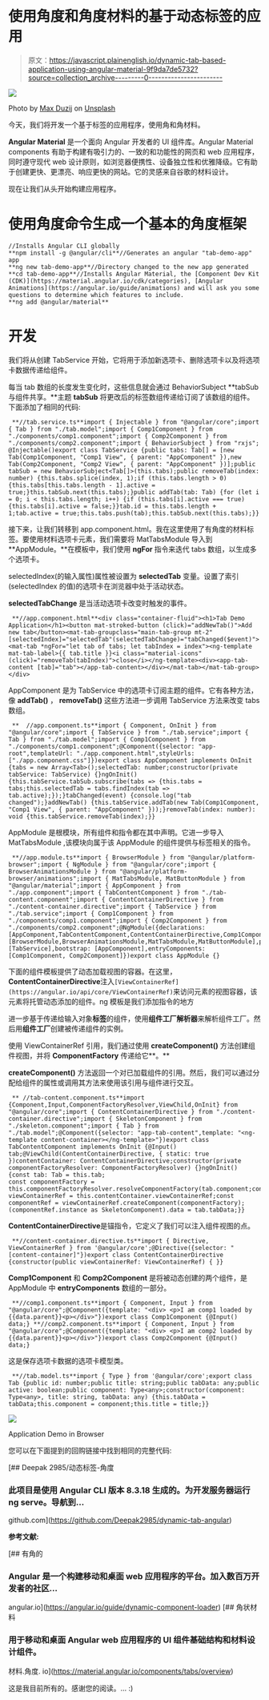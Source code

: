 # 使用角度和角度材料的基于动态标签的应用

> 原文：<https://javascript.plainenglish.io/dynamic-tab-based-application-using-angular-material-9f9da7de5732?source=collection_archive---------0----------------------->

![](img/5a667bcb9f2d2abfc76d768c198d8f96.png)

Photo by [Max Duzij](https://unsplash.com/@max_duz?utm_source=unsplash&utm_medium=referral&utm_content=creditCopyText) on [Unsplash](https://unsplash.com/s/photos/code?utm_source=unsplash&utm_medium=referral&utm_content=creditCopyText)

今天，我们将开发一个基于标签的应用程序，使用角和角材料。

**Angular Material** 是一个面向 Angular 开发者的 UI 组件库。Angular Material components 有助于构建有吸引力的、一致的和功能性的网页和 web 应用程序，同时遵守现代 web 设计原则，如浏览器便携性、设备独立性和优雅降级。它有助于创建更快、更漂亮、响应更快的网站。它的灵感来自谷歌的材料设计。

现在让我们从头开始构建应用程序。

# **使用角度命令生成一个基本的角度框架**

```
//Installs Angular CLI globally
**npm install -g @angular/cli**//Generates an angular "tab-demo-app" app 
**ng new tab-demo-app**//Directory changed to the new app generated
**cd tab-demo-app**//Installs Angular Material, the [Component Dev Kit (CDK)](https://material.angular.io/cdk/categories), [Angular Animations](https://angular.io/guide/animations) and will ask you some questions to determine which features to include.
**ng add @angular/material**
```

# **开发**

我们将从创建 TabService 开始，它将用于添加新选项卡、删除选项卡以及将选项卡数据传递给组件。

每当 tab 数组的长度发生变化时，这些信息就会通过 BehaviorSubject **tabSub 与组件共享。**主题 **tabSub** 将更改后的标签数组传递给订阅了该数组的组件。下面添加了相同的代码:

```
 **//tab.service.ts**import { Injectable } from "@angular/core";import { Tab } from "./tab.model";import { Comp1Component } from "./components/comp1.component";import { Comp2Component } from "./components/comp2.component";import { BehaviorSubject } from "rxjs"; @Injectable()export class TabService {public tabs: Tab[] = [new Tab(Comp1Component, "Comp1 View", { parent: "AppComponent" }),new Tab(Comp2Component, "Comp2 View", { parent: "AppComponent" })];public tabSub = new BehaviorSubject<Tab[]>(this.tabs);public removeTab(index: number) {this.tabs.splice(index, 1);if (this.tabs.length > 0) {this.tabs[this.tabs.length - 1].active = true;}this.tabSub.next(this.tabs);}public addTab(tab: Tab) {for (let i = 0; i < this.tabs.length; i++) {if (this.tabs[i].active === true) {this.tabs[i].active = false;}}tab.id = this.tabs.length + 1;tab.active = true;this.tabs.push(tab);this.tabSub.next(this.tabs);}}
```

接下来，让我们转移到 app.component.html。我在这里使用了有角度的材料标签。要使用材料选项卡元素，我们需要将 MatTabsModule 导入到 **AppModule。**在模板中，我们使用 **ngFor** 指令来迭代 tabs 数组，以生成多个选项卡。

selectedIndex(<mat-tab-group>的输入属性)属性被设置为 **selectedTab** 变量。设置了索引(selectedIndex 的值)的选项卡在浏览器中处于活动状态。</mat-tab-group>

**selectedTabChange** 是当活动选项卡改变时触发的事件。

```
 **//app.component.html**<div class="container-fluid"><h1>Tab Demo Application</h1><button mat-stroked-button (click)="addNewTab()">Add new tab</button><mat-tab-groupclass="main-tab-group mt-2"[selectedIndex]="selectedTab"(selectedTabChange)="tabChanged($event)"><mat-tab *ngFor="let tab of tabs; let tabIndex = index"><ng-template mat-tab-label>{{ tab.title }}<i class="material-icons" (click)="removeTab(tabIndex)">close</i></ng-template><div><app-tab-content [tab]="tab"></app-tab-content></div></mat-tab></mat-tab-group></div>
```

AppComponent 是为 TabService 中的选项卡订阅主题的组件。它有各种方法，像 **addTab()** ， **removeTab()** 这些方法进一步调用 TabService 方法来改变 tabs 数组。

```
 **  //app.component.ts**import { Component, OnInit } from "@angular/core";import { TabService } from "./tab.service";import { Tab } from "./tab.model";import { Comp1Component } from "./components/comp1.component";@Component({selector: "app-root",templateUrl: "./app.component.html",styleUrls: ["./app.component.css"]})export class AppComponent implements OnInit {tabs = new Array<Tab>();selectedTab: number;constructor(private tabService: TabService) {}ngOnInit() {this.tabService.tabSub.subscribe(tabs => {this.tabs = tabs;this.selectedTab = tabs.findIndex(tab => tab.active);});}tabChanged(event) {console.log("tab changed");}addNewTab() {this.tabService.addTab(new Tab(Comp1Component, "Comp1 View", { parent: "AppComponent" }));}removeTab(index: number): void {this.tabService.removeTab(index);}}
```

AppModule 是根模块，所有组件和指令都在其中声明。它进一步导入 MatTabsModule ,该模块向属于该 AppModule 的组件提供与标签相关的指令。

```
 **//app.module.ts**import { BrowserModule } from "@angular/platform-browser";import { NgModule } from "@angular/core";import { BrowserAnimationsModule } from "@angular/platform-browser/animations";import { MatTabsModule, MatButtonModule } from "@angular/material";import { AppComponent } from "./app.component";import { TabContentComponent } from "./tab-content.component";import { ContentContainerDirective } from "./content-container.directive";import { TabService } from "./tab.service";import { Comp1Component } from "./components/comp1.component";import { Comp2Component } from "./components/comp2.component";@NgModule({declarations: [AppComponent,TabContentComponent,ContentContainerDirective,Comp1Component,Comp2Component],imports: [BrowserModule,BrowserAnimationsModule,MatTabsModule,MatButtonModule],providers: [TabService],bootstrap: [AppComponent],entryComponents: [Comp1Component, Comp2Component]})export class AppModule {}
```

下面的组件模板提供了动态加载视图的容器。在这里，**ContentContainerDirective**注入`[ViewContainerRef](https://angular.io/api/core/ViewContainerRef)`来访问元素的视图容器，该元素将托管动态添加的组件。ng 模板是我们添加指令的地方

进一步基于传递给输入对象**标签**的组件，使用**组件工厂解析器**来解析组件工厂。然后用**组件工厂**创建被传递组件的实例。

使用 ViewContainerRef 引用，我们通过使用 **createComponent()** 方法创建组件视图，并将 **ComponentFactory** 传递给它**。**

**createComponent()** 方法返回一个对已加载组件的引用。然后，我们可以通过分配给组件的属性或调用其方法来使用该引用与组件进行交互。

```
 ** //tab-content.component.ts**import {Component,Input,ComponentFactoryResolver,ViewChild,OnInit} from "@angular/core";import { ContentContainerDirective } from "./content-container.directive";import { SkeletonComponent } from "./skeleton.component";import { Tab } from "./tab.model";@Component({selector: "app-tab-content",template: "<ng-template content-container></ng-template>"})export class TabContentComponent implements OnInit {@Input() tab;@ViewChild(ContentContainerDirective, { static: true })contentContainer: ContentContainerDirective;constructor(private componentFactoryResolver: ComponentFactoryResolver) {}ngOnInit() {const tab: Tab = this.tab;
const componentFactory = this.componentFactoryResolver.resolveComponentFactory(tab.component;const viewContainerRef = this.contentContainer.viewContainerRef;const componentRef = viewContainerRef.createComponent(componentFactory);(componentRef.instance as SkeletonComponent).data = tab.tabData;}}
```

**ContentContainerDirective**是锚指令，它定义了我们可以注入组件视图的点。

```
 **//content-container.directive.ts**import { Directive, ViewContainerRef } from '@angular/core';@Directive({selector: "[content-container]"})export class ContentContainerDirective {constructor(public viewContainerRef: ViewContainerRef) { }}
```

**Comp1Component** 和 **Comp2Component** 是将被动态创建的两个组件，是 AppModule 中 **entryComponents** 数组的一部分。

```
 **//comp1.component.ts**import { Component, Input } from "@angular/core";@Component({template: "<div> <p>I am comp1 loaded by {{data.parent}}<p></div>"})export class Comp1Component {@Input() data;} **//comp2.component.ts**import { Component, Input } from "@angular/core";@Component({template: "<div> <p>I am comp2 loaded by {{data.parent}}<p></div>"})export class Comp2Component {@Input() data;}
```

这是保存选项卡数据的选项卡模型类。

```
 **//tab.model.ts**import { Type } from '@angular/core';export class Tab {public id: number;public title: string;public tabData: any;public active: boolean;public component: Type<any>;constructor(component: Type<any>, title: string, tabData: any) {this.tabData = tabData;this.component = component;this.title = title;}}
```

![](img/793809020d8547bf851abd5511b18716.png)

Application Demo in Browser

您可以在下面提到的回购链接中找到相同的完整代码:

[](https://github.com/Deepak2985/dynamic-tab-angular) [## Deepak 2985/动态标签-角度

### 此项目是使用 Angular CLI 版本 8.3.18 生成的。为开发服务器运行 ng serve。导航到…

github.com](https://github.com/Deepak2985/dynamic-tab-angular) 

**参考文献:**

 [## 有角的

### Angular 是一个构建移动和桌面 web 应用程序的平台。加入数百万开发者的社区…

angular.io](https://angular.io/guide/dynamic-component-loader) [](https://material.angular.io/components/tabs/overview) [## 角状材料

### 用于移动和桌面 Angular web 应用程序的 UI 组件基础结构和材料设计组件。

材料.角度. io](https://material.angular.io/components/tabs/overview) 

这是我目前所有的。感谢您的阅读。… :)